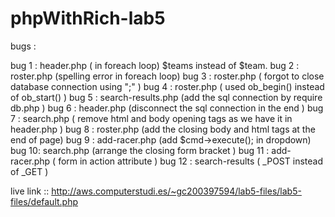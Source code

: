 # phpWithRich-lab5



bugs :

bug 1 : header.php ( in foreach loop) $teams instead of $team.
bug 2 : roster.php (spelling error in foreach loop)
bug 3 : roster.php (  forgot to close database connection using ";" )
bug 4 : roster.php ( used ob_begin() instead of ob_start() )
bug 5 : search-results.php (add the sql connection by require db.php )
bug 6 : header.php (disconnect the sql connection in the end )
bug 7 : search.php ( remove html and body opening tags as we have it in header.php )
bug 8 : roster.php (add the closing body and html tags at the end of page)
bug 9 : add-racer.php (add $cmd->execute(); in dropdown)
bug 10: search.php (arrange the closing form bracket )
bug 11 : add-racer.php ( form in action attribute )
bug 12 : search-results ( _POST instead of _GET )




live link :: http://aws.computerstudi.es/~gc200397594/lab5-files/lab5-files/default.php
